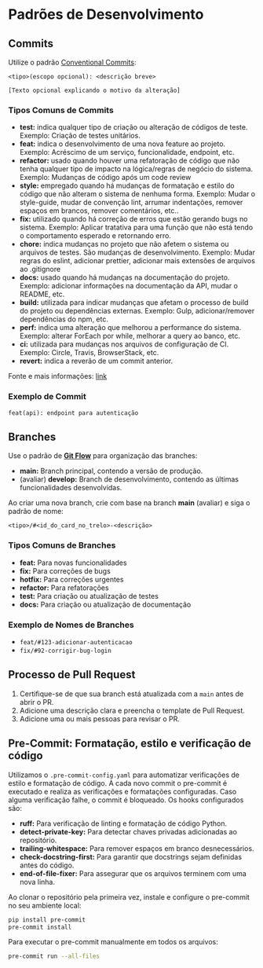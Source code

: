 # Padrões de Desenvolvimento

## Commits

Utilize o padrão [Conventional Commits](https://www.conventionalcommits.org/):

```
<tipo>(escopo opcional): <descrição breve>

[Texto opcional explicando o motivo da alteração]
```

### Tipos Comuns de Commits

- **test:** indica qualquer tipo de criação ou alteração de códigos de teste. Exemplo: Criação de testes unitários.
- **feat:** indica o desenvolvimento de uma nova feature ao projeto. Exemplo: Acréscimo de um serviço, funcionalidade, endpoint, etc.
- **refactor:** usado quando houver uma refatoração de código que não tenha qualquer tipo de impacto na lógica/regras de negócio do sistema. Exemplo: Mudanças de código após um code review
- **style:** empregado quando há mudanças de formatação e estilo do código que não alteram o sistema de nenhuma forma.
Exemplo: Mudar o style-guide, mudar de convenção lint, arrumar indentações, remover espaços em brancos, remover comentários, etc..
- **fix:** utilizado quando há correção de erros que estão gerando bugs no sistema.
Exemplo: Aplicar tratativa para uma função que não está tendo o comportamento esperado e retornando erro.
- **chore:** indica mudanças no projeto que não afetem o sistema ou arquivos de testes. São mudanças de desenvolvimento.
Exemplo: Mudar regras do eslint, adicionar prettier, adicionar mais extensões de arquivos ao .gitignore
- **docs:** usado quando há mudanças na documentação do projeto.
Exemplo: adicionar informações na documentação da API, mudar o README, etc.
- **build:** utilizada para indicar mudanças que afetam o processo de build do projeto ou dependências externas.
Exemplo: Gulp, adicionar/remover dependências do npm, etc.
- **perf:** indica uma alteração que melhorou a performance do sistema.
Exemplo: alterar ForEach por while, melhorar a query ao banco, etc.
- **ci:** utilizada para mudanças nos arquivos de configuração de CI.
Exemplo: Circle, Travis, BrowserStack, etc.
- **revert:** indica a reverão de um commit anterior.

Fonte e mais informações: [link](https://medium.com/linkapi-solutions/conventional-commits-pattern-3778d1a1e657)

### Exemplo de Commit
```text
feat(api): endpoint para autenticação
```

## Branches

Use o padrão de **[Git Flow](https://www.atlassian.com/git/tutorials/comparing-workflows/gitflow-workflow)** para organização das branches:

- **main:** Branch principal, contendo a versão de produção.
- (avaliar) **develop:** Branch de desenvolvimento, contendo as últimas funcionalidades desenvolvidas.

Ao criar uma nova branch, crie com base na branch **main** (avaliar) e siga o padrão de nome:

```
<tipo>/#<id_do_card_no_trelo>-<descrição>
```

### Tipos Comuns de Branches
- **feat:** Para novas funcionalidades
- **fix:** Para correções de bugs
- **hotfix:** Para correções urgentes
- **refactor:** Para refatorações
- **test:** Para criação ou atualização de testes
- **docs:** Para criação ou atualização de documentação

### Exemplo de Nomes de Branches
- `feat/#123-adicionar-autenticacao`
- `fix/#92-corrigir-bug-login`

## Processo de Pull Request

1. Certifique-se de que sua branch está atualizada com a `main` antes de abrir o PR.
2. Adicione uma descrição clara e preencha o template de Pull Request.
3. Adicione uma ou mais pessoas para revisar o PR.

## Pre-Commit: Formatação, estilo e verificação de código

Utilizamos o `.pre-commit-config.yaml` para automatizar verificações de estilo e formatação de código.
A cada novo commit o pre-commit é executado e realiza as verificações e formatações configuradas. Caso alguma verificação falhe, o commit é bloqueado.
Os hooks configurados são:

- **ruff:** Para verificação de linting e formatação de código Python.
- **detect-private-key:** Para detectar chaves privadas adicionadas ao repositório.
- **trailing-whitespace:** Para remover espaços em branco desnecessários.
- **check-docstring-first:** Para garantir que docstrings sejam definidas antes do código.
- **end-of-file-fixer:** Para assegurar que os arquivos terminem com uma nova linha.

Ao clonar o repositório pela primeira vez, instale e configure o pre-commit no seu ambiente local:

```bash
pip install pre-commit
pre-commit install
```

Para executar o pre-commit manualmente em todos os arquivos:

```bash
pre-commit run --all-files
```